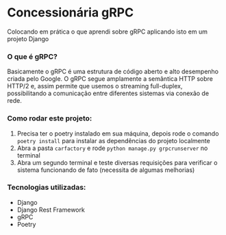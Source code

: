 # Concessionária gRPC

Colocando em prática o que aprendi sobre gRPC aplicando isto em um projeto Django

### O que é gRPC?
Basicamente o gRPC é uma estrutura de código aberto e alto desempenho criada pelo Google. O gRPC segue amplamente a semântica HTTP sobre HTTP/2 e, assim permite que usemos o streaming full-duplex, possibilitando a comunicação entre diferentes sistemas via conexão de rede.

### Como rodar este projeto:
1. Precisa ter o poetry instalado em sua máquina, depois rode o comando `poetry install` para instalar as dependências do projeto localmente 
2. Abra a pasta `carfactory` e rode `python manage.py grpcrunserver` no terminal
3. Abra um segundo terminal e teste diversas requisições para verificar o sistema funcionando de fato (necessita de algumas melhorias)

### Tecnologias utilizadas:
- Django
- Django Rest Framework
- gRPC
- Poetry
